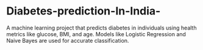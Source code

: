 # Diabetes-prediction-In-India-
A machine learning project that predicts diabetes in individuals using health metrics like glucose, BMI, and age. Models like Logistic Regression and Naive Bayes are used for accurate classification.
